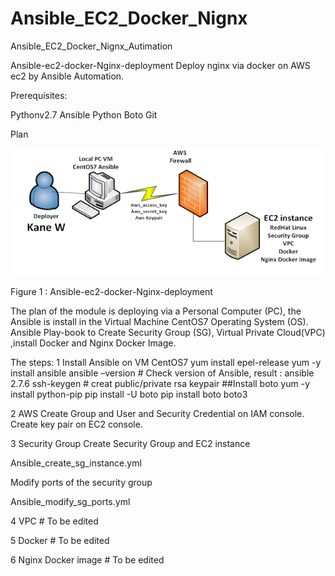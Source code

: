 # Ansible_EC2_Docker_Nignx
Ansible_EC2_Docker_Nignx_Autimation

Ansible-ec2-docker-Nginx-deployment
Deploy nginx via docker on AWS ec2 by Ansible Automation.

Prerequisites:

Pythonv2.7
Ansible
Python Boto
Git

Plan


![image of Plan_AnsibleEC2DockerNginxx](https://github.com/KaneWen/Ansible_EC2_Docker_Nignx/blob/master/Plan_AnsibleEC2DockerNginxx.png)
 
Figure 1  : Ansible-ec2-docker-Nginx-deployment

The plan of the module is deploying via a Personal Computer (PC), the Ansible is install in the Virtual Machine CentOS7 Operating System (OS). Ansible Play-book to Create Security Group (SG), Virtual Private Cloud(VPC) ,install Docker and Nginx Docker Image.

The steps:
1 Install  Ansible on VM CentOS7
yum install epel-release
yum -y install ansible
ansible –version        # Check version of Ansible, result : ansible 2.7.6
ssh-keygen               # creat public/private rsa keypair
##Install boto
yum -y install python-pip
 pip install -U boto
pip install boto boto3

2 AWS 
Create Group and User and Security Credential on IAM console.
Create key pair on EC2 console.

3 Security Group 
Create Security Group and EC2 instance

Ansible_create_sg_instance.yml

Modify ports of the security  group

Ansible_modify_sg_ports.yml


4 VPC  # To be edited

5 Docker  # To be edited

6 Nginx Docker image # To be edited
